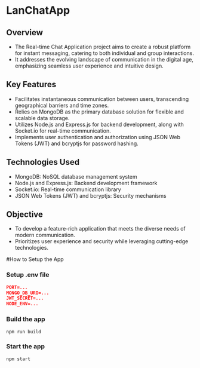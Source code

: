 # LanChatApp

 

## Overview
- The Real-time Chat Application project aims to create a robust platform for instant messaging, catering to both individual and group interactions.
- It addresses the evolving landscape of communication in the digital age, emphasizing seamless user experience and intuitive design.

## Key Features
- Facilitates instantaneous communication between users, transcending geographical barriers and time zones.
- Relies on MongoDB as the primary database solution for flexible and scalable data storage.
- Utilizes Node.js and Express.js for backend development, along with Socket.io for real-time communication.
- Implements user authentication and authorization using JSON Web Tokens (JWT) and bcryptjs for password hashing.

## Technologies Used
- MongoDB: NoSQL database management system
- Node.js and Express.js: Backend development framework
- Socket.io: Real-time communication library
- JSON Web Tokens (JWT) and bcryptjs: Security mechanisms

## Objective
- To develop a feature-rich application that meets the diverse needs of modern communication.
- Prioritizes user experience and security while leveraging cutting-edge technologies.



#How to Setup the App

### Setup .env file 

```json
PORT=...
MONGO_DB_URI=...
JWT_SECRET=...
NODE_ENV=...
```

### Build the app

```shell
npm run build
```

### Start the app

```shell
npm start
```
